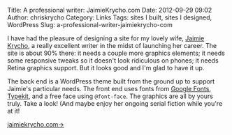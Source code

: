 Title: A professional writer: JaimieKrycho.com
Date: 2012-09-29 09:02
Author: chriskrycho
Category: Links
Tags: sites I built, sites I designed, WordPress
Slug: a-professional-writer-jaimiekrycho-com

I have had the pleasure of designing a site for my lovely wife, [Jaimie
Krycho][], a really excellent writer in the midst of launching her
career. The site is about 90% there: it needs a couple more graphics
elements; it needs some responsive tweaks so it doesn't look ridiculous
on phones; it needs Retina graphics support. But it looks good and I'm
glad to have it up.

The back end is a WordPress theme built from the ground up to support
Jaimie's particular needs. The front end uses fonts from [Google
Fonts][], [Typekit][], and a free face using `@font-face`. The graphics
are all by yours truly. Take a look! (And maybe enjoy her ongoing serial
fiction while you're at it!

[jaimiekrycho.com→][]

  [Jaimie Krycho]: http://jaimiekrycho.com
    "Jaimie Krycho's writing website"
  [Google Fonts]: http://www.google.com/webfonts
  [Typekit]: https://typekit.com/fonts
  [jaimiekrycho.com→]: http://jaimiekrycho.com
